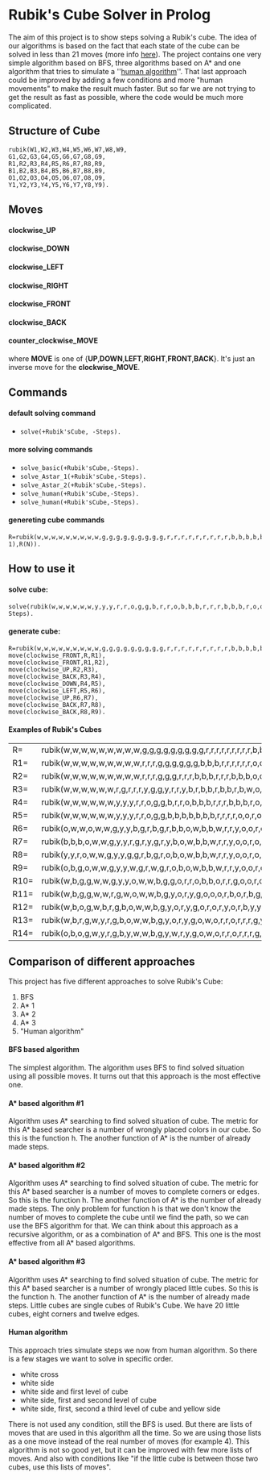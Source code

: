
# Rubik's Cube Solver in Prolog

The aim of this project is to show steps solving a Rubik's cube. The idea of our algorithms is based on the fact that each state of the cube can be solved in less than 21 moves (more info [here](https://cube20.org/)). The project contains one very simple algorithm based on BFS, three algorithms based on A* and one algorithm that tries to simulate a ''[human algorithm](https://ruwix.com/the-rubiks-cube/how-to-solve-the-rubiks-cube-beginners-method/)''. That last approach could be improved by adding a few conditions and more "human movements" to make the result much faster. But so far we are not trying to get the result as fast as possible, where the code would be much more complicated.



## Structure of Cube



    rubik(W1,W2,W3,W4,W5,W6,W7,W8,W9,
    G1,G2,G3,G4,G5,G6,G7,G8,G9,
    R1,R2,R3,R4,R5,R6,R7,R8,R9,
    B1,B2,B3,B4,B5,B6,B7,B8,B9,
    O1,O2,O3,O4,O5,O6,O7,O8,O9,
    Y1,Y2,Y3,Y4,Y5,Y6,Y7,Y8,Y9).








## Moves 

#### clockwise_UP
   
#### clockwise_DOWN

#### clockwise_LEFT

#### clockwise_RIGHT

#### clockwise_FRONT

#### clockwise_BACK

#### counter_clockwise_MOVE
where **MOVE** is one of {**UP**,**DOWN**,**LEFT**,**RIGHT**,**FRONT**,**BACK**}. It's just an inverse move for the **clockwise_MOVE**.





## Commands

#### default solving command

  - `solve(+Rubik'sCube, -Steps).`

#### more solving commands

  - `solve_basic(+Rubik'sCube,-Steps).`
  - `solve_Astar_1(+Rubik'sCube,-Steps).`
  - `solve_Astar_2(+Rubik'sCube,-Steps).`
  - `solve_human(+Rubik'sCube,-Steps).`
  - `solve_human(+Rubik'sCube,-Steps).`

#### genereting cube commands
    R=rubik(w,w,w,w,w,w,w,w,w,g,g,g,g,g,g,g,g,g,r,r,r,r,r,r,r,r,r,b,b,b,b,b,b,b,b,b,o,o,o,o,o,o,o,o,o,y,y,y,y,y,y,y,y,y),move(Move1,R,R1),move(Move2,R1,R2),...,move(Move(N),R(N-1),R(N)).





## How to use it
#### solve cube:

    solve(rubik(w,w,w,w,w,w,y,y,y,r,r,o,g,g,b,r,r,o,b,b,b,r,r,r,b,b,b,r,o,o,g,b,b,r,o,o,g,g,g,o,o,o,g,g,g,w,w,w,y,y,y,y,y,y), Steps).
#### generate cube:
		
    R=rubik(w,w,w,w,w,w,w,w,w,g,g,g,g,g,g,g,g,g,r,r,r,r,r,r,r,r,r,b,b,b,b,b,b,b,b,b,o,o,o,o,o,o,o,o,o,y,y,y,y,y,y,y,y,y),
    move(clockwise_FRONT,R,R1),
    move(clockwise_FRONT,R1,R2),
    move(clockwise_UP,R2,R3),
    move(clockwise_BACK,R3,R4),
    move(clockwise_DOWN,R4,R5),
    move(clockwise_LEFT,R5,R6),
    move(clockwise_UP,R6,R7),
    move(clockwise_BACK,R7,R8),
    move(clockwise_BACK,R8,R9).
    

   
#### Examples of Rubik's Cubes
|  |  |
|--|--|
|R=|rubik(w,w,w,w,w,w,w,w,w,g,g,g,g,g,g,g,g,g,r,r,r,r,r,r,r,r,r,b,b,b,b,b,b,b,b,b,o,o,o,o,o,o,o,o,o,y,y,y,y,y,y,y,y,y)|
|R1=|rubik(w,w,w,w,w,w,w,w,w,r,r,r,g,g,g,g,g,g,b,b,b,r,r,r,r,r,r,o,o,o,b,b,b,b,b,b,g,g,g,o,o,o,o,o,o,y,y,y,y,y,y,y,y,y)|
|R2=|rubik(w,w,w,w,w,w,w,w,w,r,r,r,g,g,g,r,r,r,b,b,b,r,r,r,b,b,b,o,o,o,b,b,b,o,o,o,g,g,g,o,o,o,g,g,g,y,y,y,y,y,y,y,y,y)|
|R3=|rubik(w,w,w,w,w,w,r,g,r,r,r,y,g,g,y,r,r,y,b,r,b,b,r,b,b,r,b,w,o,o,w,b,b,w,o,o,g,g,g,o,o,o,g,g,g,o,b,o,y,y,y,y,y,y)|
|R4=|rubik(w,w,w,w,w,w,y,y,y,r,r,o,g,g,b,r,r,o,b,b,b,r,r,r,b,b,b,r,o,o,g,b,b,r,o,o,g,g,g,o,o,o,g,g,g,w,w,w,y,y,y,y,y,y)|
|R5=|rubik(w,w,w,w,w,w,y,y,y,r,r,o,g,g,b,b,b,b,b,b,b,r,r,r,r,o,o,r,o,o,g,b,b,g,g,g,g,g,g,o,o,o,r,r,o,w,y,y,w,y,y,w,y,y)|
|R6=|rubik(o,w,w,o,w,w,g,y,y,b,g,r,b,g,r,b,b,o,w,b,b,w,r,r,y,o,o,r,o,o,g,b,b,g,g,g,g,g,w,o,o,w,r,r,w,b,y,y,r,y,y,r,y,y)|
|R7=|rubik(b,b,b,o,w,w,g,y,y,r,g,r,y,g,r,y,b,o,w,b,b,w,r,r,y,o,o,r,o,o,g,b,w,g,g,w,w,w,w,g,o,r,g,o,r,b,y,y,r,y,y,g,b,o)|
|R8=|rubik(y,y,r,o,w,w,g,y,y,g,g,r,b,g,r,o,b,o,w,b,b,w,r,r,y,o,o,r,o,b,g,b,b,g,g,b,w,r,r,w,o,o,w,g,g,b,y,y,r,y,y,w,w,o)|
|R9=|rubik(o,b,g,o,w,w,g,y,y,w,g,r,w,g,r,o,b,o,w,b,b,w,r,r,y,o,o,r,o,y,g,b,y,g,g,r,r,o,g,r,o,g,w,w,w,b,y,y,r,y,y,b,b,b)|
|R10=|rubik(w,b,g,g,w,w,g,y,y,o,w,w,b,g,g,o,r,r,o,b,b,o,r,r,g,o,o,r,o,y,g,b,y,g,g,r,r,o,b,r,o,r,w,w,b,w,y,y,w,y,y,y,b,b)|
|R11=|rubik(w,b,g,g,w,w,r,g,w,o,w,w,b,g,y,o,r,y,g,o,o,o,r,b,o,r,b,g,o,y,y,b,y,y,g,r,r,o,b,r,o,r,w,w,b,g,g,r,w,y,y,y,b,b)|
|R12=|rubik(w,b,o,g,w,b,r,g,b,o,w,w,b,g,y,o,r,y,g,o,r,o,r,y,o,r,b,y,y,g,g,b,o,r,y,y,w,o,b,w,o,r,g,w,b,g,g,w,w,y,r,y,b,r)|
|R13=|rubik(w,b,r,g,w,y,r,g,b,o,w,w,b,g,y,o,r,y,g,o,w,o,r,r,o,r,r,r,g,y,y,b,y,y,o,g,b,o,b,b,o,r,o,w,b,g,g,g,w,y,w,y,b,w)|
|R14=|rubik(o,b,o,g,w,y,r,g,b,y,w,w,b,g,y,w,r,y,g,o,w,o,r,r,o,r,r,r,g,w,y,b,b,y,o,r,b,r,b,o,o,w,b,b,o,g,g,g,w,y,w,g,y,y)|



## Comparison of different approaches

This project has five different approaches to solve Rubik's Cube:
 
  1) BFS
  2) A* 1
  3) A* 2
  4) A* 3
  5) "Human algorithm"

#### BFS based algorithm 
The simplest algorithm. The algorithm uses BFS to find solved situation using all possible moves. It turns out that this approach is the most effective one. 

#### A* based algorithm #1
Algorithm uses A* searching to find solved situation of cube. The metric for this A* based searcher is a number of wrongly placed colors in our cube. So this is the function h. The another function of A* is the number of already made steps.

#### A* based algorithm #2
Algorithm uses A* searching to find solved situation of cube. The metric for this A* based searcher is a number of moves to complete corners or edges. So this is the function h. The another function of A* is the number of already made steps. The only problem for function h is that we don't know the number of moves to complete the cube until we find the path, so we can use the BFS algorithm for that. We can think about this approach as a recursive algorithm, or as a combination of A* and BFS. This one is the most effective from all A* based algorithms.

#### A* based algorithm #3
Algorithm uses A* searching to find solved situation of cube. The metric for this A* based searcher is a number of wrongly placed little cubes. So this is the function h. The another function of A* is the number of already made steps. Little cubes are single cubes of Rubik's Cube. We have 20 little cubes, eight corners and twelve edges.

#### Human algorithm
This approach tries simulate steps we now from human algorithm. So there is a few stages we want to solve in specific order. 
- white cross
- white side
- white side and first level of cube
- white side, first and second level of cube
- white side, first, second a third level of cube and yellow side

There is not used any condition, still the BFS is used. But there are lists of moves that are used in this algorithm all the time. So we are using those lists as a one move instead of the real number of moves (for example 4). This algorithm is not so good yet, but it can be improved with few more lists of moves. And also with conditions like "if the little cube is between those two cubes, use this lists of moves". 
